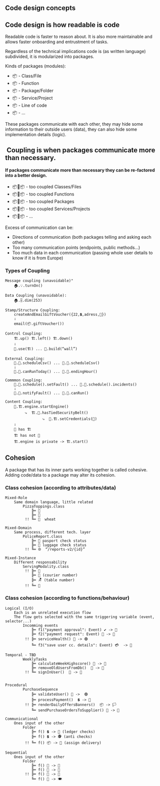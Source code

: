 ## Code design concepts

## Code design is how readable is code 

Readable code is faster to reason about. It is also more maintainable and allows faster onboarding and entrustment of tasks.

Regardless of the technical implications code is (as written language) subdivided, it is modularized into packages.

Kinds of packages (modules):
- 📦 - Class/File
- 📦 - Function
- 📦 - Package/Folder
- 📦 - Service/Project
- 📦 - Line of code
- 📦 - ...

These packages communicate with each other, they may hide some information to their outside users (data), they can also hide some implementation details (logic). 

##  Coupling is when packages communicate more than necessary.
#### If packages communicate more than necessary they can be re-factored into a better design.

- 📦🧶📦 - too coupled Classes/Files
- 📦🧶📦 - too coupled Functions 
- 📦🧶📦 - too coupled Packages
- 📦🧶📦 - too coupled Services/Projects
- 📦🧶📦 - ...

Excess of communication can be:
- Directions of communication (both packages telling and asking each other)
- Too many communication points (endpoints, public methods...)
- Too much data in each communication (passing whole user details to know if it is from Europe)

### Types of Coupling
```
Message coupling (unavoidable)"
    🏠.💡.turnOn()  

Data Coupling (unavoidable):
    🏠.🎚.dim(253)   

Stamp/Structure Coupling:
    createAndEmailGiftVoucher({22,💲,adress,🎨}) 
    ⇩              
    email(📦.giftVoucher())  

Control Coupling:
    🏗️.up() 🏗️.left() 🏗️.down()
    ⇩   
    👷.use(🏗️) ... 👷.build(“wall”) 

External Coupling:
    🚞.🏢.scheduleCsv() ... 🚝.🏢.scheduleCsv()
    ⇩                                               
    🚞.🏣.canRunToday() ... 🚝.🏬.endingHour()            

Commmon Coupling: 
    🚂.🏢.schedule().setFault() ... 🚝.🏢.schedule().incidents() 
    ⇩         
    🚂.🏣.notifyFault() ... 🚝.🏬.canRun() 

Content Coupling:
    👷.🏗️.engine.startEngine() 
         ⤷  🏗️.👷.hasTiedSecurityBelt()
                 ⤷  👷.🏗.setCredentials(🔑)
    ⇩   
    👷 has 🏗️
    🏗️ has not 👷
    🏗️.engine is private -> 🏗️.start()
```

## Cohesion
A package that has its inner parts working together is called cohesive.
Adding code/data to a package may alter its cohesion.
### Class cohesion (according to attributes/data)
```
Mixed-Role
    Same domain language, little related
        PizzaToppings.class
            ╠═ 🧀
            ╠═ 🍅
         !! ╚═ 🌾  wheat

Mixed-Domain
    Same process, different tech. layer
        PoliceReport.class 
            ╠═ 🛂 pasport check status
            ╠═ 🛃 luggage check status 
         !! ╚═ 🌐  “/reports-v2/{id}”

Mixed-Instance
    Different responsability
        ServingModality.class
         !! ╠═ 🧀
            ╠═ 🛵 (courier number)
            ╠═ 🪑 (table number)
         !! ╚═ 🍅
```
### Class cohesion (according to functions/behaviour)
```
Logical (I/O)
    Each is an unrelated execution flow
    The flow gets selected with the same triggering variable (event, selector...)
        Incomming events
            ╠═ f1("payment approval": Event) ✔️ -> 📢
            ╠═ f2("payment request": Event) 🎫 -> 🏦  
         !! ╠═ serviceHealth() 🧰 -> 🟢                          
            ╚═ f3("save user cc. details": Event) 💳  -> 👤

Temporal - TBD
        WeeklyTasks 
            ╠═ calculateWeekHighscore() 📒 -> 🏅
            ╠═ removeOldUsersFromDb()  👥 -> 👤                
         !! ╚═ signInUser()  👤 -> 📒


Procedural
        PurchaseSequence
            ╠═ validateUser() 👤 ->  🟢 
            ╠═ processPayment()  💲 -> 📒            
         !! ╠═ renderDailyOffersBanners()  📦 -> 🏳️                  
            ╚═ sendPurchaseOrdersToSupplier() 🎫 -> 🚚

Communicational
    Ones input of the other
        Folder
            ╠═ f() 💲 -> 📒 (ledger checks)
            ╠═ f() 💲 -> 🕵️ (anti checks)
         !! ╚═ f() 📦 -> 🚚 (assign delivery)

Sequential
    Ones input of the other
        Folder
            ╠═ f() 🐄 -> 🥩
            ╠═ f() 🥩 -> 🍔
         !! ╠═ f() 🌾 -> 🍚
            ╚═ f() 🍔 -> 🍽️
```
